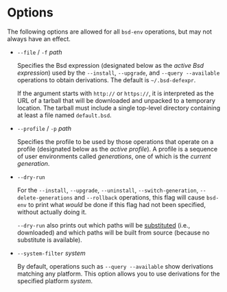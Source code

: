 # Options

The following options are allowed for all `bsd-env` operations, but may not always have an effect.

- `--file` / `-f` *path*

  Specifies the Bsd expression (designated below as the *active Bsd
  expression*) used by the `--install`, `--upgrade`, and `--query
  --available` operations to obtain derivations. The default is
  `~/.bsd-defexpr`.

  If the argument starts with `http://` or `https://`, it is
  interpreted as the URL of a tarball that will be downloaded and
  unpacked to a temporary location. The tarball must include a single
  top-level directory containing at least a file named `default.bsd`.

- `--profile` / `-p` *path*

  Specifies the profile to be used by those operations that operate on
  a profile (designated below as the *active profile*). A profile is a
  sequence of user environments called *generations*, one of which is
  the *current generation*.

- `--dry-run`

  For the `--install`, `--upgrade`, `--uninstall`,
  `--switch-generation`, `--delete-generations` and `--rollback`
  operations, this flag will cause `bsd-env` to print what *would* be
  done if this flag had not been specified, without actually doing it.

  `--dry-run` also prints out which paths will be
  [substituted](@docroot@/glossary.md) (i.e., downloaded) and which paths
  will be built from source (because no substitute is available).

- `--system-filter` *system*

  By default, operations such as `--query --available` show derivations matching any platform. This option
  allows you to use derivations for the specified platform *system*.
